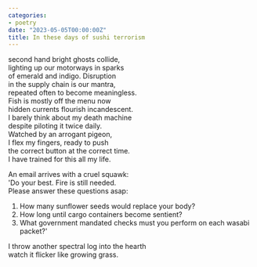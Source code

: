 ```yaml
---
categories:
- poetry
date: "2023-05-05T00:00:00Z"
title: In these days of sushi terrorism
---
```


second hand bright ghosts collide,  
lighting up our motorways in sparks  
of emerald and indigo. Disruption  
in the supply chain is our mantra,  
repeated often to become meaningless.  
Fish is mostly off the menu now  
hidden currents flourish incandescent.   
I barely think about my death machine  
despite piloting it twice daily.   
Watched by an arrogant pigeon,  
I flex my fingers, ready to push  
the correct button at the correct time.  
I have trained for this all my life.

An email arrives with a cruel squawk:  
'Do your best. Fire is still needed.  
Please answer these questions asap:  
1. How many sunflower seeds would replace your body?   
2. How long until cargo containers become sentient?  
3. What government mandated checks must you perform on each wasabi packet?'  

I throw another spectral log into the hearth  
watch it flicker like growing grass. 
